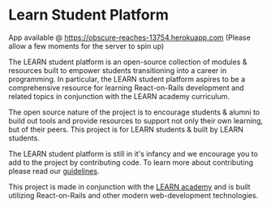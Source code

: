 <!-- The purpose of a README is to answer 4 questions:

What is this project trying to achieve? (A short description will be great.)

Can I use it? (What are the prerequisites?)

If so, how? (How can I install it? What are the code snippets that work out-of-box?)

If I like it, how can I join? (What license is this project under? What are the rules for contributing?)
 -->

# Learn Student Platform

App available @ https://obscure-reaches-13754.herokuapp.com (Please allow a few moments for the server to spin up)

The LEARN student platform is an open-source collection of modules & resources built to empower students transitioning into a career in programming. In particular, the LEARN student platform aspires to be a comprehensive resource for learning React-on-Rails development and related topics in conjunction with the LEARN academy curriculum.

The open source nature of the project is to encourage students & alumni to build out tools and provide resources to support not only their own learning, but of their peers. This project is for LEARN students & built by LEARN students.

The LEARN student platform is still in it's infancy and we encourage you to add to the project by contributing code. To learn more about contributing please read our [guidelines](CONTRIBUTING.md).

This project is made in conjunction with the [LEARN academy](https://www.learnacademy.org/) and is built utilizing React-on-Rails and other modern web-development technologies.
